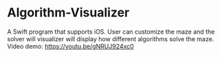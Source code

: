 # Algorithm-Visualizer
A Swift program that supports iOS. User can customize the maze and the solver will visualizer will display how different algorithms solve the maze. 
Video demo: https://youtu.be/gNRUJ924xc0
